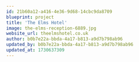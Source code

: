 ```yaml
---
id: 21b60a12-a416-4e36-9d68-14cbc9da8709
blueprint: project
title: 'The Elms Hotel'
image: the-elms-reception-6889.jpg
website_url: theelmshotel.co.uk
author: b0b7e22a-bbda-4a17-b813-a9d7b798ab96
updated_by: b0b7e22a-bbda-4a17-b813-a9d7b798ab96
updated_at: 1730637309
---
```

